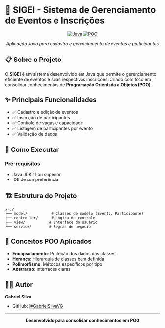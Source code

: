 # 🎯 SIGEI - Sistema de Gerenciamento de Eventos e Inscrições

<div align="center">

[![Java](https://img.shields.io/badge/Java-ED8B00?style=for-the-badge&logo=openjdk&logoColor=white)](https://www.oracle.com/java/)
[![POO](https://img.shields.io/badge/POO-Programação_Orientada_a_Objetos-blue?style=for-the-badge)](/)

*Aplicação Java para cadastro e gerenciamento de eventos e participantes*

</div>

## 📋 Sobre o Projeto

O **SIGEI** é um sistema desenvolvido em Java que permite o gerenciamento eficiente de eventos e suas respectivas inscrições. Criado com foco em consolidar conhecimentos de **Programação Orientada a Objetos (POO)**.

## ✨ Principais Funcionalidades

- ✅ Cadastro e edição de eventos
- ✅ Inscrição de participantes
- ✅ Controle de vagas e capacidade
- ✅ Listagem de participantes por evento
- ✅ Validação de dados

## 🚀 Como Executar

### Pré-requisitos
- Java JDK 11 ou superior
- IDE de sua preferência

## 🏗️ Estrutura do Projeto

```
src/
├── model/           # Classes de modelo (Evento, Participante)
├── controller/      # Lógica de controle
├── view/           # Interface do usuário
└── service/        # Regras de negócio
```

## 🔧 Conceitos POO Aplicados

- **Encapsulamento**: Proteção dos dados das classes
- **Herança**: Hierarquia de classes bem definida
- **Polimorfismo**: Métodos específicos por tipo
- **Abstração**: Interfaces claras

## 👨‍💻 Autor

**Gabriel Silva**
- GitHub: [@GabrielSilvaVG](https://github.com/GabrielSilvaVG)

---

<div align="center">

**Desenvolvido para consolidar conhecimentos em POO**

</div>
